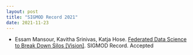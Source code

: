 ```yaml
---
layout: post
title: "SIGMOD Record 2021"
date: 2021-11-23
---
```


- Essam Mansour, Kavitha Srinivas, Katja Hose. [Federated Data Science to Break Down Silos [Vision]](https://arxiv.org/abs/2111.13186). SIGMOD Record. Accepted